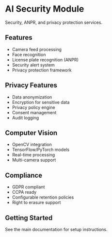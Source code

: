 # AI Security Module

Security, ANPR, and privacy protection services.

## Features
- Camera feed processing
- Face recognition
- License plate recognition (ANPR)
- Security alert system
- Privacy protection framework

## Privacy Features
- Data anonymization
- Encryption for sensitive data
- Privacy policy engine
- Consent management
- Audit logging

## Computer Vision
- OpenCV integration
- TensorFlow/PyTorch models
- Real-time processing
- Multi-camera support

## Compliance
- GDPR compliant
- CCPA ready
- Configurable retention policies
- Right to erasure support

## Getting Started
See the main documentation for setup instructions.
